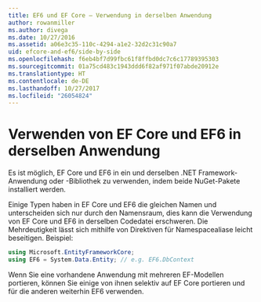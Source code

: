 ```yaml
---
title: EF6 und EF Core – Verwendung in derselben Anwendung
author: rowanmiller
ms.author: divega
ms.date: 10/27/2016
ms.assetid: a06e3c35-110c-4294-a1e2-32d2c31c90a7
uid: efcore-and-ef6/side-by-side
ms.openlocfilehash: f6eb4bf7d99fbc61f8ffbd0dc7c6c17789395303
ms.sourcegitcommit: 01a75cd483c1943ddd6f82af971f07abde20912e
ms.translationtype: HT
ms.contentlocale: de-DE
ms.lasthandoff: 10/27/2017
ms.locfileid: "26054824"
---
```

# <a name="using-ef-core-and-ef6-in-the-same-application"></a>Verwenden von EF Core und EF6 in derselben Anwendung

Es ist möglich, EF Core und EF6 in ein und derselben .NET Framework-Anwendung oder -Bibliothek zu verwenden, indem beide NuGet-Pakete installiert werden. 

Einige Typen haben in EF Core und EF6 die gleichen Namen und unterscheiden sich nur durch den Namensraum, dies kann die Verwendung von EF Core und EF6 in derselben Codedatei erschweren. Die Mehrdeutigkeit lässt sich mithilfe von Direktiven für Namespacealiase leicht beseitigen. Beispiel:

``` csharp
using Microsoft.EntityFrameworkCore;
using EF6 = System.Data.Entity; // e.g. EF6.DbContext
```

Wenn Sie eine vorhandene Anwendung mit mehreren EF-Modellen portieren, können Sie einige von ihnen selektiv auf EF Core portieren und für die anderen weiterhin EF6 verwenden.
